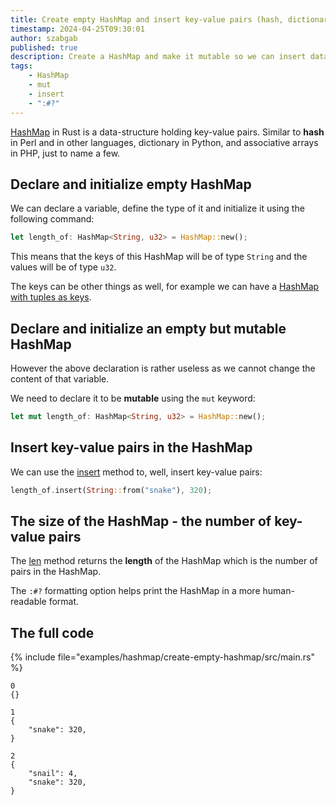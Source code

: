 ```yaml
---
title: Create empty HashMap and insert key-value pairs (hash, dictionary, associative array)
timestamp: 2024-04-25T09:30:01
author: szabgab
published: true
description: Create a HashMap and make it mutable so we can insert data.
tags:
    - HashMap
    - mut
    - insert
    - ":#?"
---
```


[HashMap](https://doc.rust-lang.org/std/collections/struct.HashMap.html) in Rust is a data-structure holding key-value pairs. Similar to **hash** in Perl and in other languages,
dictionary in Python, and associative arrays in PHP, just to name a few.

## Declare and initialize empty HashMap

We can declare a variable, define the type of it and initialize it using the following command:

```rust
let length_of: HashMap<String, u32> = HashMap::new();
```

This means that the keys of this HashMap will be of type `String` and the values will be of type `u32`.

The keys can be other things as well, for example we can have a [HashMap with tuples as keys](/hash-where-tuples-are-the-keys).

## Declare and initialize an empty but mutable HashMap

However the above declaration is rather useless as we cannot change the content of that variable.

We need to declare it to be **mutable** using the `mut` keyword:

```rust
let mut length_of: HashMap<String, u32> = HashMap::new();
```

## Insert key-value pairs in the HashMap

We can use the [insert](https://doc.rust-lang.org/std/collections/struct.HashMap.html#method.insert) method to, well, insert
key-value pairs:

```rust
length_of.insert(String::from("snake"), 320);
```

## The size of the HashMap - the number of key-value pairs

The [len](https://doc.rust-lang.org/std/collections/struct.HashMap.html#method.len) method returns the **length** of the HashMap
which is the number of pairs in the HashMap.

The `:#?` formatting option helps print the HashMap in a more human-readable format.

## The full code

{% include file="examples/hashmap/create-empty-hashmap/src/main.rs" %}

```
0
{}

1
{
    "snake": 320,
}

2
{
    "snail": 4,
    "snake": 320,
}
```


